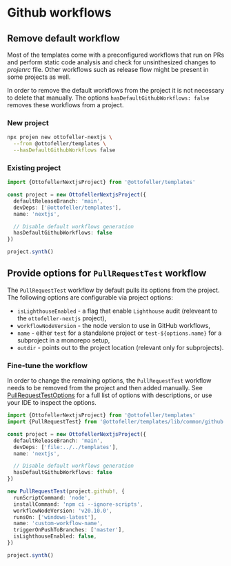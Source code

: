 # Github workflows

## Remove default workflow
Most of the templates come with a preconfigured workflows that run on PRs and perform static code analysis and check for unsinthesized changes to _projenrc_ file. Other workflows such as release flow might be present in some projects as well.

In order to remove the default workflows from the project it is not necessary to delete that manually. The options `hasDefaultGithubWorkflows: false` removes these workflows from a project.


### New project
```sh
npx projen new ottofeller-nextjs \
  --from @ottofeller/templates \
  --hasDefaultGithubWorkflows false
```

### Existing project
```typescript
import {OttofellerNextjsProject} from '@ottofeller/templates'

const project = new OttofellerNextjsProject({
  defaultReleaseBranch: 'main',
  devDeps: ['@ottofeller/templates'],
  name: 'nextjs',

  // Disable default workflows generation
  hasDefaultGithubWorkflows: false
})

project.synth()
```

## Provide options for `PullRequestTest` workflow
The `PullRequestTest` workflow by default pulls its options from the project. The following options are configurable via project options:
- `isLighthouseEnabled` - a flag that enable `Lighthouse` audit (releveant to the `ottofeller-nextjs` project),
- `workflowNodeVersion` - the node version to use in GitHub workflows,
- `name` - either `test` for a standalone project or `test-${options.name}` for a subproject in a monorepo setup,
- `outdir` - points out to the project location (relevant only for subprojects).

### Fine-tune the workflow
In order to change the remaining options, the `PullRequestTest` workflow needs to be removed from the project and then added manually. See [PullRequestTestOptions](../src/common/github/pull-request-test-workflow.ts) for a full list of options with descriptions, or use your IDE to inspect the options.

```typescript
import {OttofellerNextjsProject} from '@ottofeller/templates'
import {PullRequestTest} from '@ottofeller/templates/lib/common/github'

const project = new OttofellerNextjsProject({
  defaultReleaseBranch: 'main',
  devDeps: ['file:../../templates'],
  name: 'nextjs',

  // Disable default workflows generation
  hasDefaultGithubWorkflows: false
})

new PullRequestTest(project.github!, {
  runScriptCommand: 'node',
  installCommand: 'npm ci --ignore-scripts',
  workflowNodeVersion: 'v20.10.0',
  runsOn: ['windows-latest'],
  name: 'custom-workflow-name',
  triggerOnPushToBranches: ['master'],
  isLighthouseEnabled: false,
})

project.synth()
```
